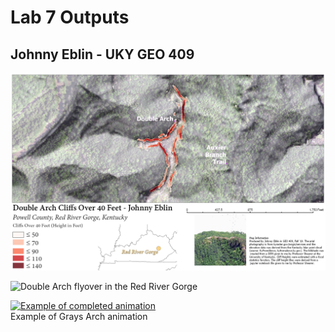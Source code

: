 # Lab 7 Outputs
## Johnny Eblin - UKY GEO 409

![Cliffs over 40 feet around Double Arch in the Red River Gorge](Double_Arch_Layout_Cliffs_40ft_72dpi.jpg)

![Double Arch flyover in the Red River Gorge](https://www.youtube.com/watch?v=w7gxTa23bew&feature=youtu.be)

[![Example of completed animation](https://img.youtube.com/vi/1uE9A8t7AZI/0.jpg)](https://www.youtube.com/watch?v=1uE9A8t7AZI)   
Example of Grays Arch animation